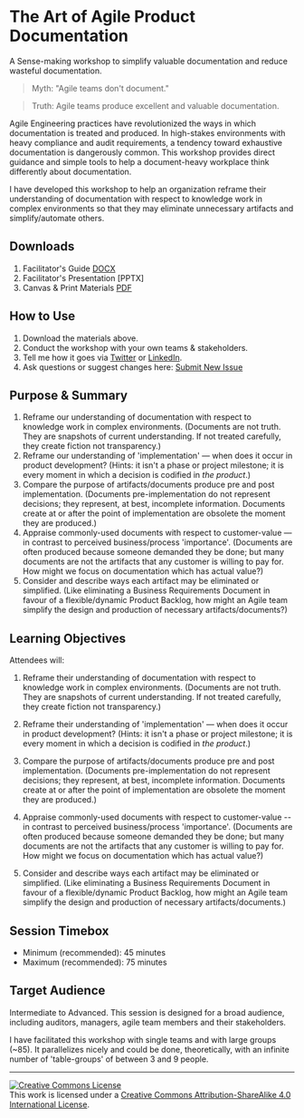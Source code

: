 # The Art of Agile Product Documentation

A Sense-making workshop to simplify valuable documentation and reduce wasteful documentation.

>Myth: "Agile teams don't document."

>Truth: Agile teams produce excellent and valuable documentation.

Agile Engineering practices have revolutionized the ways in which documentation is treated and produced.  In high-stakes environments with heavy compliance and audit requirements, a tendency toward exhaustive documentation is dangerously common.  This workshop provides direct guidance and simple tools to help a document-heavy workplace think differently about documentation.

I have developed this workshop to help an organization reframe their understanding of documentation with respect to knowledge work in complex environments so that they may eliminate unnecessary artifacts and simplify/automate others.


## Downloads

1. Facilitator's Guide [DOCX](//github.com/DavidSabine/The-Art-of-Agile-Product-Documentation/raw/master/assets/The%20Art%20of%20Agile%20Documentation%20%E2%80%94%20Workshop%20Facilitators'%20Guide%20%E2%80%94%20by%20David%20Sabine.docx)
2. Facilitator's Presentation [PPTX]
3. Canvas &amp; Print Materials [PDF](//github.com/DavidSabine/The-Art-of-Agile-Product-Documentation/blob/master/assets/The%20Art%20of%20Agile%20Documentation%20—%20Workshop%20Assets%20%26%20Print%20Materials%20—%20by%20David%20Sabine.pdf)


## How to Use

1. Download the materials above.
2. Conduct the workshop with your own teams &amp; stakeholders.
3. Tell me how it goes via [Twitter](//twitter.com/DaveSabine) or [LinkedIn](//ca.linkedin.com/in/davidsabine).
4. Ask questions or suggest changes here: [Submit New Issue](//github.com/DavidSabine/The-Art-of-Agile-Product-Documentation/issues/new)


## Purpose & Summary

1.	Reframe our understanding of documentation with respect to knowledge work in complex environments.  (Documents are not truth. They are snapshots of current understanding. If not treated carefully, they create fiction not transparency.)
2.	Reframe our understanding of 'implementation' — when does it occur in product development?  (Hints: it isn't a phase or project milestone; it is every moment in which a decision is codified in *the product*.)
3.	Compare the purpose of artifacts/documents produce pre and post implementation.  (Documents pre-implementation do not represent decisions; they represent, at best, incomplete information.  Documents create at or after the point of implementation are obsolete the moment they are produced.)
4.	Appraise commonly-used documents with respect to customer-value — in contrast to perceived business/process 'importance'.  (Documents are often produced because someone demanded they be done; but many documents are not the artifacts that any customer is willing to pay for.  How might we focus on documentation which has actual value?)
5.	Consider and describe ways each artifact may be eliminated or simplified.  (Like eliminating a Business Requirements Document in favour of a flexible/dynamic Product Backlog, how might an Agile team simplify the design and production of necessary artifacts/documents?)


## Learning Objectives

Attendees will:

1. Reframe their understanding of documentation with respect to knowledge work in complex environments.  (Documents are not truth. They are snapshots of current understanding. If not treated carefully, they create fiction not transparency.)

2. Reframe their understanding of 'implementation' — when does it occur in product development?  (Hints: it isn't a phase or project milestone; it is every moment in which a decision is codified in *the product*.)

3. Compare the purpose of artifacts/documents produce pre and post implementation.  (Documents pre-implementation do not represent decisions; they represent, at best, incomplete information.  Documents create at or after the point of implementation are obsolete the moment they are produced.)

4. Appraise commonly-used documents with respect to customer-value -- in contrast to perceived business/process 'importance'.  (Documents are often produced because someone demanded they be done; but many documents are not the artifacts that any customer is willing to pay for.  How might we focus on documentation which has actual value?)

5. Consider and describe ways each artifact may be eliminated or simplified.  (Like eliminating a Business Requirements Document in favour of a flexible/dynamic Product Backlog, how might an Agile team simplify the design and production of necessary artifacts/documents.)


## Session Timebox

- Minimum (recommended): 45 minutes
- Maximum (recommended): 75 minutes


## Target Audience

Intermediate to Advanced.  This session is designed for a broad audience, including auditors, managers, agile team members and their stakeholders.

I have facilitated this workshop with single teams and with large groups (~85).  It parallelizes nicely and could be done, theoretically, with an infinite number of 'table-groups' of between 3 and 9 people.


___

<a rel="license" href="http://creativecommons.org/licenses/by-sa/4.0/"><img alt="Creative Commons License" style="border-width:0" src="https://i.creativecommons.org/l/by-sa/4.0/88x31.png" /></a><br />This work is licensed under a <a rel="license" href="http://creativecommons.org/licenses/by-sa/4.0/">Creative Commons Attribution-ShareAlike 4.0 International License</a>.
